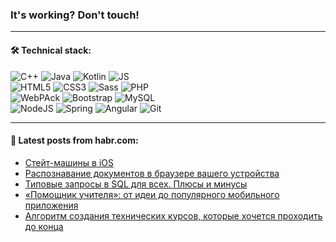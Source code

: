 ### It's working? Don't touch!

---

#### 🛠️ Technical stack:

![C++](https://img.shields.io/badge/C++-informational?logo=c%2B%2B&style=flat&logoColor=white&color=9C033A)
![Java](https://img.shields.io/badge/Java-informational?logo=java&style=flat&logoColor=white&color=007396)
![Kotlin](https://img.shields.io/badge/Kotlin-informational?logo=Kotlin&style=flat&logoColor=white&color=0095D5)
![JS](https://img.shields.io/badge/JS-informational?logo=javaScript&style=flat&logoColor=black&color=F7Df1E) <br>
![HTML5](https://img.shields.io/badge/HTML5-informational?logo=html5&style=flat&logoColor=white&color=E34F26)
![CSS3](https://img.shields.io/badge/CSS3-informational?logo=css3&style=flat&logoColor=white&color=157286)
![Sass](https://img.shields.io/badge/Saas-informational?logo=sass&style=flat&logoColor=white&color=hotpink)
![PHP](https://img.shields.io/badge/PHP-informational?logo=php&style=flat&logoColor=white&color=777BB4) <br>
![WebPAck](https://img.shields.io/badge/WebPack-informational?logo=webPack&style=flat&logoColor=white&color=FF6F00)
![Bootstrap](https://img.shields.io/badge/Bootstrap-informational?logo=Bootstrap&style=flat&logoColor=white&color=7952B3)
![MySQL](https://img.shields.io/badge/MySQL-informational?logo=MySQL&style=flat&logoColor=white&color=00f) <br>
![NodeJS](https://img.shields.io/badge/NodeJS-informational?logo=node.js&style=flat&logoColor=white&color=43853D)
![Spring](https://img.shields.io/badge/Spring-informational?logo=Spring&style=flat&logoColor=white&color=0A9EDC)
![Angular](https://img.shields.io/badge/Vue-informational?logo=vue.js&style=flat&logoColor=white&color=red)
![Git](https://img.shields.io/badge/Git-informational?logo=git&style=flat&logoColor=white&color=darkorange)

___

#### 💬 Latest posts from habr.com:

<!-- BLOG-POST-LIST:START -->
- [Стейт-машины в iOS](https://habr.com/ru/post/662149/?utm_source=habrahabr&utm_medium=rss&utm_campaign=662149)
- [Распознавание документов в браузере вашего устройства](https://habr.com/ru/post/661899/?utm_source=habrahabr&utm_medium=rss&utm_campaign=661899)
- [Типовые запросы в SQL для всех. Плюсы и минусы](https://habr.com/ru/post/662175/?utm_source=habrahabr&utm_medium=rss&utm_campaign=662175)
- [«Помощник учителя»: от идеи до популярного мобильного приложения](https://habr.com/ru/post/662165/?utm_source=habrahabr&utm_medium=rss&utm_campaign=662165)
- [Алгоритм создания технических курсов, которые хочется проходить до конца](https://habr.com/ru/post/661431/?utm_source=habrahabr&utm_medium=rss&utm_campaign=661431)
<!-- BLOG-POST-LIST:END -->
